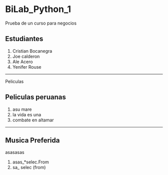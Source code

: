 # BiLab_Python_1
Prueba de un curso para negocios 
## Estudiantes
1. Cristian Bocanegra
2. Joe calderon
3. Ale Acero
4. Yenifer Rouse

------------------------------

Peliculas 
## Peliculas peruanas
1. asu mare 
2. la vida es una 
3. combate en altamar 
-----------------------------
## Musica Preferida 
asasasas
1. asas_*selec.From
2. sa_ selec (from)


